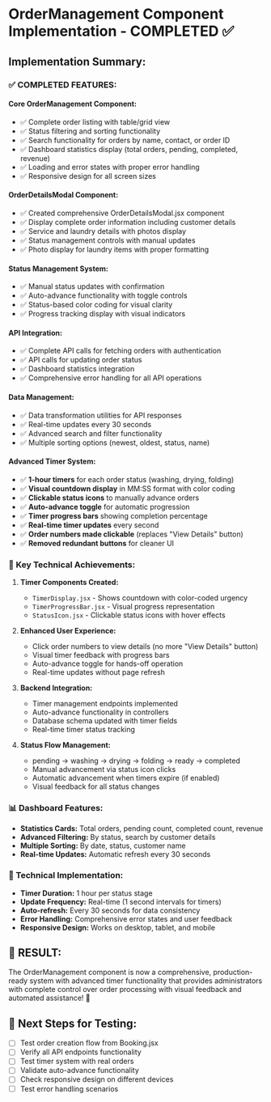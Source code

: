 # OrderManagement Component Implementation - COMPLETED ✅

## Implementation Summary:

### ✅ COMPLETED FEATURES:

#### Core OrderManagement Component:
- ✅ Complete order listing with table/grid view
- ✅ Status filtering and sorting functionality
- ✅ Search functionality for orders by name, contact, or order ID
- ✅ Dashboard statistics display (total orders, pending, completed, revenue)
- ✅ Loading and error states with proper error handling
- ✅ Responsive design for all screen sizes

#### OrderDetailsModal Component:
- ✅ Created comprehensive OrderDetailsModal.jsx component
- ✅ Display complete order information including customer details
- ✅ Service and laundry details with photos display
- ✅ Status management controls with manual updates
- ✅ Photo display for laundry items with proper formatting

#### Status Management System:
- ✅ Manual status updates with confirmation
- ✅ Auto-advance functionality with toggle controls
- ✅ Status-based color coding for visual clarity
- ✅ Progress tracking display with visual indicators

#### API Integration:
- ✅ Complete API calls for fetching orders with authentication
- ✅ API calls for updating order status
- ✅ Dashboard statistics integration
- ✅ Comprehensive error handling for all API operations

#### Data Management:
- ✅ Data transformation utilities for API responses
- ✅ Real-time updates every 30 seconds
- ✅ Advanced search and filter functionality
- ✅ Multiple sorting options (newest, oldest, status, name)

#### Advanced Timer System:
- ✅ **1-hour timers** for each order status (washing, drying, folding)
- ✅ **Visual countdown display** in MM:SS format with color coding
- ✅ **Clickable status icons** to manually advance orders
- ✅ **Auto-advance toggle** for automatic progression
- ✅ **Timer progress bars** showing completion percentage
- ✅ **Real-time timer updates** every second
- ✅ **Order numbers made clickable** (replaces "View Details" button)
- ✅ **Removed redundant buttons** for cleaner UI

### 🎯 Key Technical Achievements:

1. **Timer Components Created:**
   - `TimerDisplay.jsx` - Shows countdown with color-coded urgency
   - `TimerProgressBar.jsx` - Visual progress representation
   - `StatusIcon.jsx` - Clickable status icons with hover effects

2. **Enhanced User Experience:**
   - Click order numbers to view details (no more "View Details" button)
   - Visual timer feedback with progress bars
   - Auto-advance toggle for hands-off operation
   - Real-time updates without page refresh

3. **Backend Integration:**
   - Timer management endpoints implemented
   - Auto-advance functionality in controllers
   - Database schema updated with timer fields
   - Real-time timer status tracking

4. **Status Flow Management:**
   - pending → washing → drying → folding → ready → completed
   - Manual advancement via status icon clicks
   - Automatic advancement when timers expire (if enabled)
   - Visual feedback for all status changes

### 📊 Dashboard Features:
- **Statistics Cards:** Total orders, pending count, completed count, revenue
- **Advanced Filtering:** By status, search by customer details
- **Multiple Sorting:** By date, status, customer name
- **Real-time Updates:** Automatic refresh every 30 seconds

### 🔧 Technical Implementation:
- **Timer Duration:** 1 hour per status stage
- **Update Frequency:** Real-time (1 second intervals for timers)
- **Auto-refresh:** Every 30 seconds for data consistency
- **Error Handling:** Comprehensive error states and user feedback
- **Responsive Design:** Works on desktop, tablet, and mobile

## 🎉 RESULT:
The OrderManagement component is now a comprehensive, production-ready system with advanced timer functionality that provides administrators with complete control over order processing with visual feedback and automated assistance! 🚀

## 🔄 Next Steps for Testing:
- [ ] Test order creation flow from Booking.jsx
- [ ] Verify all API endpoints functionality
- [ ] Test timer system with real orders
- [ ] Validate auto-advance functionality
- [ ] Check responsive design on different devices
- [ ] Test error handling scenarios
